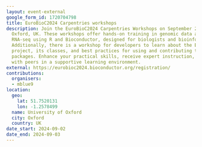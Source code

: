 ```yaml
---
layout: event-external
google_form_id: 1720704798
title: EuroBioC2024 Carpentries workshops
description: Join the EuroBioC2024 Carpentries Workshops on September 2-3, 2024, in
  Oxford, UK. These workshops offer hands-on training in genomic data analysis and
  RNA-seq using R and Bioconductor, designed for biologists and bioinformaticians.
  Additionally, there is a workshop for developers to learn about the Bioconductor
  project, its classes, and best practices for using and contributing to Bioconductor
  packages. Enhance your practical skills, receive expert instruction, and network
  with peers in a supportive learning environment.
external: https://eurobioc2024.bioconductor.org/registration/
contributions:
  organisers:
  - mblue9
location:
  geo:
    lat: 51.7520131
    lon: -1.2578499
  name: University of Oxford
  city: Oxford
  country: UK
date_start: 2024-09-02
date_end: 2024-09-03
---
```

